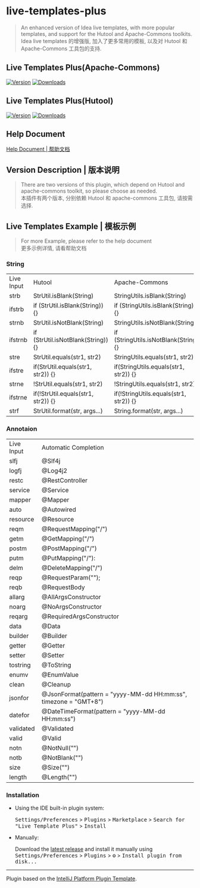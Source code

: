 # live-templates-plus

> An enhanced version of Idea live templates, with more popular templates, and support for the Hutool and Apache-Commons toolkits.<br/>
  Idea live templates 的增强版, 加入了更多常用的模板, 以及对 Hutool 和 Apache-Commons 工具包的支持.

## Live Templates Plus(Apache-Commons)

[![Version](https://img.shields.io/jetbrains/plugin/v/24803-live-templates-plus-apache-commons-.svg)](https://plugins.jetbrains.com/plugin/24803-live-templates-plus-apache-commons-)
[![Downloads](https://img.shields.io/jetbrains/plugin/d/24803-live-templates-plus-apache-commons-.svg)](https://plugins.jetbrains.com/plugin/24803-live-templates-plus-apache-commons-)

## Live Templates Plus(Hutool)

[![Version](https://img.shields.io/jetbrains/plugin/v/24784-live-templates-plus-hutool-.svg)](https://plugins.jetbrains.com/plugin/24784-live-templates-plus-hutool-)
[![Downloads](https://img.shields.io/jetbrains/plugin/d/24784-live-templates-plus-hutool-.svg)](https://plugins.jetbrains.com/plugin/24784-live-templates-plus-hutool-)

## Help Document

[Help Document | 帮助文档](https://www.wolai.com/haozhe/oMDRF7Rn6j4kVpgt8H8N9j)

## Version Description | 版本说明

> There are two versions of this plugin, which depend on Hutool and apache-commons toolkit, so please choose as needed.<br/>
  本插件有两个版本, 分别依赖 Hutool 和 apache-commons 工具包, 请按需选择.

## Live Templates Example | 模板示例
> For more Example, please refer to the help document <br/>
> 更多示例详情, 请看帮助文档

### String

|            |                                   |                                        |
|------------|-----------------------------------|----------------------------------------|
| Live Input | Hutool                     | Apache-Commons                |
| strb       | StrUtil.isBlank(String)           | StringUtils.isBlank(String)            |
| ifstrb     | if (StrUtil.isBlank(String)) {}   | if (StringUtils.isBlank(String)) {}    |
| strnb      | StrUtil.isNotBlank(String)        | StringUtils.isNotBlank(String)         |
| ifstrnb    | if (StrUtil.isNotBlank(String)) {} | if (StringUtils.isNotBlank(String)) {} |
| stre       | StrUtil.equals(str1, str2)        | StringUtils.equals(str1, str2)         |
| ifstre     | if(StrUtil.equals(str1, str2)) {} | if(StringUtils.equals(str1, str2)) {}  |
| strne      | !StrUtil.equals(str1, str2)       | !StringUtils.equals(str1, str2)        |
| ifstrne    | if(!StrUtil.equals(str1, str2)) {} | if(!StringUtils.equals(str1, str2)) {} |
| strf       | StrUtil.format(str, args...)      | String.format(str, args...)            |


### Annotaion

|                  |                                                                  |
|------------------|------------------------------------------------------------------|
| Live Input | Automatic Completion                                             |
| slfj             | @Slf4j                                                           |
| logfj            | @Log4j2                                                          |
| restc            | @RestController                                                  |
| service          | @Service                                                         |
| mapper           | @Mapper                                                          |
| auto             | @Autowired                                                       |
| resource         | @Resource                                                        |
| reqm             | @RequestMapping("/")                                             |
| getm             | @GetMapping("/")                                                 |
| postm            | @PostMapping("/")                                                |
| putm             | @PutMapping("/"):                                                |
| delm             | @DeleteMapping("/")                                              |
| reqp             | @RequestParam("");                                               |
| reqb             | @RequestBody                                                     |
| allarg           | @AllArgsConstructor                                              |
| noarg            | @NoArgsConstructor                                               |
| reqarg           | @RequiredArgsConstructor                                         |
| data             | @Data                                                            |
| builder          | @Builder                                                         |
| getter           | @Getter                                                          |
| setter           | @Setter                                                          |
| tostring         | @ToString                                                        |
| enumv            | @EnumValue                                                       |
| clean            | @Cleanup                                                         |
| jsonfor          | @JsonFormat(pattern = "yyyy-MM-dd HH:mm:ss", timezone = "GMT+8") |
| datefor          | @DateTimeFormat(pattern = "yyyy-MM-dd HH:mm:ss")                 |
| validated        | @Validated                                                       |
| valid            | @Valid                                                           |
| notn             | @NotNull("")                                                     |
| notb             | @NotBlank("")                                                    |
| size             | @Size("")                                                        |
| length           | @Length("")                                                      |

### Installation

- Using the IDE built-in plugin system:
  
  <kbd>Settings/Preferences</kbd> > <kbd>Plugins</kbd> > <kbd>Marketplace</kbd> > <kbd>Search for "Live Template Plus"</kbd> >
  <kbd>Install</kbd>
  
- Manually:

  Download the [latest release](https://github.com/HollisLi/live-templates-plus-hutool/releases/latest) and install it manually using
  <kbd>Settings/Preferences</kbd> > <kbd>Plugins</kbd> > <kbd>⚙️</kbd> > <kbd>Install plugin from disk...</kbd>


---
Plugin based on the [IntelliJ Platform Plugin Template][template].

[template]: https://github.com/JetBrains/intellij-platform-plugin-template
[docs:plugin-description]: https://plugins.jetbrains.com/docs/intellij/plugin-user-experience.html#plugin-description-and-presentation
